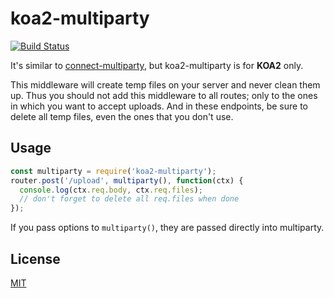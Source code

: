 # koa2-multiparty

[![Build Status](https://travis-ci.org/hong-boy/koa2-multiparty.svg?branch=master)](https://travis-ci.org/hong-boy/koa2-multiparty)

It's similar to 
[connect-multiparty](https://github.com/expressjs/connect-multiparty), but koa2-multiparty is for __KOA2__ only.

This middleware will create temp files on your server and never clean them
up. Thus you should not add this middleware to all routes; only to the ones
in which you want to accept uploads. And in these endpoints, be sure to
delete all temp files, even the ones that you don't use.

## Usage

```js
const multiparty = require('koa2-multiparty');
router.post('/upload', multiparty(), function(ctx) {
  console.log(ctx.req.body, ctx.req.files);
  // don't forget to delete all req.files when done
});
```

If you pass options to `multiparty()`, they are passed directly into
multiparty.

## License

[MIT](LICENSE)
